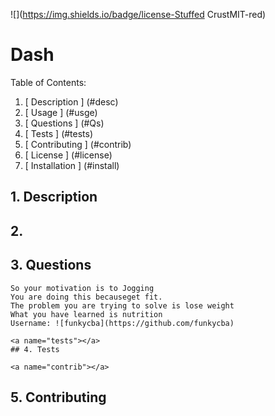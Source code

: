 ![](https://img.shields.io/badge/license-Stuffed CrustMIT-red)
# Dash
Table of Contents:
1. [ Description ] (#desc)
2. [ Usage ] (#usge)
3. [ Questions ] (#Qs)
4. [ Tests ] (#tests)
5. [ Contributing ] (#contrib)
6. [ License ] (#license)
7. [ Installation ] (#install)

<a name="desc"></a>
## 1. Description


<a name="usge"></a>
## 2. 

<a name="Qs"></a>
## 3. Questions
    So your motivation is to Jogging
    You are doing this becauseget fit.
    The problem you are trying to solve is lose weight
    What you have learned is nutrition
    Username: ![funkycba](https://github.com/funkycba)

    <a name="tests"></a>
    ## 4. Tests

    <a name="contrib"></a>
   ## 5. Contributing

